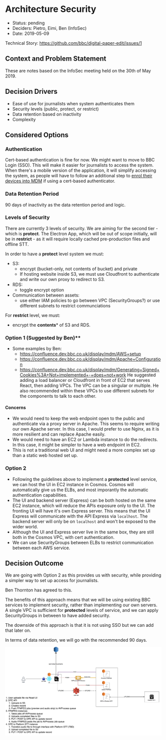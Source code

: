 # Architecture Security

* Status: pending
* Deciders: Pietro, Eimi, Ben (InfoSec)
* Date: 2019-05-09

Technical Story: https://github.com/bbc/digital-paper-edit/issues/1

## Context and Problem Statement

These are notes based on the InfoSec meeting held on the 30th of May 2019.

## Decision Drivers

* Ease of use for journalists when system authenticates them
* Security levels (public, protect, or restrict)
* Data retention based on inactivity
* Complexity

## Considered Options

### Authentication

Cert-based authentication is fine for now. We might want to move to BBC Login
(SSO). This will make it easier for journalists to access the system. When
there's a mobile version of the application, it will simplify accessing the system, as people will have to follow an additional step to [enrol their devices into MDM](https://confluence.dev.bbc.co.uk/display/ops3/MDM+Airwatch+Cluster) if using a cert-based authenticator.

### Data Retention Period

90 days of inactivity as the data retention period and logic.
### Levels of Security

There are currently 3 levels of security. We are aiming for the second tier -
which is **protect**. The Electron App, which will be out of scope initially,
will be in **restrict** - as it will require locally cached pre-production
files and offline STT.

In order to have a **protect** level system we must:

* S3:
  * encrypt (bucket-only, not contents of bucket) and private
  * If hosting website inside S3, we must use Cloudfront to authenticate and
    write our own proxy to redirect to S3.
* RDS:
  * toggle encrypt option
* Communication between assets:
  * use either IAM policies to go between VPC (SecurityGroups?) or use different
    subnets to restrict communciations

For **restrict** level, we must:

* encrypt the **contents*** of S3 and RDS.
    
### Option 1 (Suggested by Ben)**

* Some examples by Ben:
    - https://confluence.dev.bbc.co.uk/display/mdm/AWS+setup
    - https://confluence.dev.bbc.co.uk/display/mdm/Apache+Configuration
    - https://confluence.dev.bbc.co.uk/display/mdm/Generating+Signed+Cookies%3A+Not+implemented+-+does+not+work
He suggested adding a load balancer or Cloudfront in front of EC2 that serves
React, then adding VPCs. The VPC can be a singular or multiple. He also
recommended within these VPCs to use different subnets for the components to talk
to each other.

#### Concerns

* We would need to keep the web endpoint open to the public and authenticate via
  a proxy server in Apache. This seems to require writing our own Apache server.
  In this case, I would prefer to use Nginx, as it is more resilient and can
  replace Apache easily.
* We would need to have an EC2 or Lambda instance to do the redirects.
  In this case, it might be simpler to have a web endpoint in EC2.
* This is not a traditional web UI and might need a more complex set up than a
  static web hosted set up.

### Option 2

* Following the guidelines above to implement a **protected** level service, we
  can host the UI in EC2 instance in Cosmos. Cosmos will automatically give us
  the ELBs, and most imporantly the automatic authentication capabilities.
* The UI and backend server (Express) can be both hosted on the same EC2 instance, which will
  reduce the APIs exposure only to the UI. The fronting UI will have it's own Express server. This means that the UI Express will communicate with the API Express via `localhost`. The backend server will only be on
  `localhost` and won't be exposed to the wider world.
* Although the UI and Express server live in the same box, they are still both
  in the Cosmos VPC, with cert authentication.
* We can use SecurityGroups between ELBs to restrict communication between each
  AWS service.

## Decision Outcome

We are going with Option 2 as this provides us with security, while
providing a simpler way to set up access for journalists.

Ben Thornton has agreed to this.

The benefits of this approach means that we will be
using existing BBC services to implement security, rather than implementing our
own servers. A single VPC is sufficient for **protected** levels of service, and
we can apply SecurityGroups in between to have added security.

The downside of this approach is that it is not using SSO but we can add that
later on. 

In terms of data retention, we will go with the recommended 90 days.

![Architecture Diagram with Security](./dpe-transcript-EC2_security.png)
